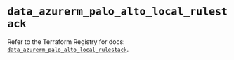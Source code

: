# `data_azurerm_palo_alto_local_rulestack`

Refer to the Terraform Registry for docs: [`data_azurerm_palo_alto_local_rulestack`](https://registry.terraform.io/providers/hashicorp/azurerm/3.103.1/docs/data-sources/palo_alto_local_rulestack).
